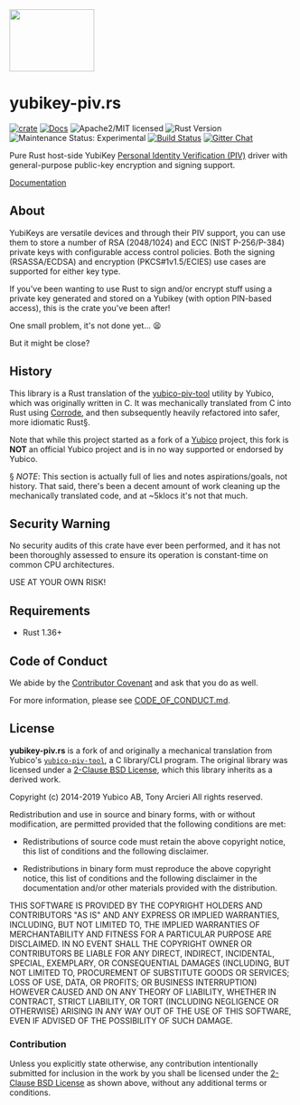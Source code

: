 <img src="https://raw.githubusercontent.com/tendermint/yubihsm-rs/develop/img/logo.png" width="150" height="110">

# yubikey-piv.rs

[![crate][crate-image]][crate-link]
[![Docs][docs-image]][docs-link]
![Apache2/MIT licensed][license-image]
![Rust Version][rustc-image]
![Maintenance Status: Experimental][maintenance-image]
[![Build Status][build-image]][build-link]
[![Gitter Chat][gitter-image]][gitter-link]

Pure Rust host-side YubiKey [Personal Identity Verification (PIV)][1] driver
with general-purpose public-key encryption and signing support.

[Documentation][docs-link]

## About

YubiKeys are versatile devices and through their PIV support, you can use them
to store a number of RSA (2048/1024) and ECC (NIST P-256/P-384) private keys
with configurable access control policies. Both the signing (RSASSA/ECDSA) and
encryption (PKCS#1v1.5/ECIES) use cases are supported for either key type.

If you've been wanting to use Rust to sign and/or encrypt stuff using a
private key generated and stored on a Yubikey (with option PIN-based access),
this is the crate you've been after!

One small problem, it's not done yet... 😫

But it might be close?

## History

This library is a Rust translation of the [yubico-piv-tool][2] utility by
Yubico, which was originally written in C. It was mechanically translated
from C into Rust using [Corrode][3], and then subsequently heavily
refactored into safer, more idiomatic Rust§.

Note that while this project started as a fork of a [Yubico][4] project,
this fork is **NOT** an official Yubico project and is in no way supported or
endorsed by Yubico.

§ *NOTE*: This section is actually full of lies and notes aspirations/goals,
  not history. That said, there's been a decent amount of work cleaning up the
  mechanically translated code, and at ~5klocs it's not that much.

## Security Warning

No security audits of this crate have ever been performed, and it has not been
thoroughly assessed to ensure its operation is constant-time on common CPU
architectures.

USE AT YOUR OWN RISK!

## Requirements

- Rust 1.36+

## Code of Conduct

We abide by the [Contributor Covenant][5] and ask that you do as well.

For more information, please see [CODE_OF_CONDUCT.md][6].

## License

**yubikey-piv.rs** is a fork of and originally a mechanical translation from
Yubico's [`yubico-piv-tool`][2], a C library/CLI program. The original library
was licensed under a [2-Clause BSD License][5], which this library inherits
as a derived work.

Copyright (c) 2014-2019 Yubico AB, Tony Arcieri
All rights reserved.

Redistribution and use in source and binary forms, with or without
modification, are permitted provided that the following conditions are
met:

* Redistributions of source code must retain the above copyright
  notice, this list of conditions and the following disclaimer.

* Redistributions in binary form must reproduce the above
  copyright notice, this list of conditions and the following
  disclaimer in the documentation and/or other materials provided
  with the distribution.

THIS SOFTWARE IS PROVIDED BY THE COPYRIGHT HOLDERS AND CONTRIBUTORS
"AS IS" AND ANY EXPRESS OR IMPLIED WARRANTIES, INCLUDING, BUT NOT
LIMITED TO, THE IMPLIED WARRANTIES OF MERCHANTABILITY AND FITNESS FOR
A PARTICULAR PURPOSE ARE DISCLAIMED. IN NO EVENT SHALL THE COPYRIGHT
OWNER OR CONTRIBUTORS BE LIABLE FOR ANY DIRECT, INDIRECT, INCIDENTAL,
SPECIAL, EXEMPLARY, OR CONSEQUENTIAL DAMAGES (INCLUDING, BUT NOT
LIMITED TO, PROCUREMENT OF SUBSTITUTE GOODS OR SERVICES; LOSS OF USE,
DATA, OR PROFITS; OR BUSINESS INTERRUPTION) HOWEVER CAUSED AND ON ANY
THEORY OF LIABILITY, WHETHER IN CONTRACT, STRICT LIABILITY, OR TORT
(INCLUDING NEGLIGENCE OR OTHERWISE) ARISING IN ANY WAY OUT OF THE USE
OF THIS SOFTWARE, EVEN IF ADVISED OF THE POSSIBILITY OF SUCH DAMAGE.

### Contribution

Unless you explicitly state otherwise, any contribution intentionally
submitted for inclusion in the work by you shall be licensed under the
[2-Clause BSD License][5] as shown above, without any additional terms
or conditions.

[//]: # (badges)

[crate-image]: https://img.shields.io/crates/v/yubikey-piv.svg
[crate-link]: https://crates.io/crates/yubikey-piv
[docs-image]: https://docs.rs/yubikey-piv/badge.svg
[docs-link]: https://docs.rs/yubikey-piv/
[license-image]: https://img.shields.io/badge/license-BSD-blue.svg
[rustc-image]: https://img.shields.io/badge/rustc-1.36+-blue.svg
[maintenance-image]: https://img.shields.io/badge/maintenance-experimental-blue.svg
[build-image]: https://github.com/tarcieri/yubikey-piv.rs/workflows/Rust/badge.svg
[build-link]: https://github.com/tarcieri/yubikey-piv.rs/actions
[gitter-image]: https://badges.gitter.im/tarcieri/yubihsm-piv.rs.svg
[gitter-link]: https://gitter.im/tarcieri/community

[//]: # (general links)

[1]: https://piv.idmanagement.gov/
[2]: https://github.com/Yubico/yubico-piv-tool/
[3]: https://github.com/jameysharp/corrode
[4]: https://www.yubico.com/
[5]: https://contributor-covenant.org/
[6]: https://github.com/tarcieri/yubikey-piv.rs/blob/develop/CODE_OF_CONDUCT.md
[7]: https://opensource.org/licenses/BSD-2-Clause
